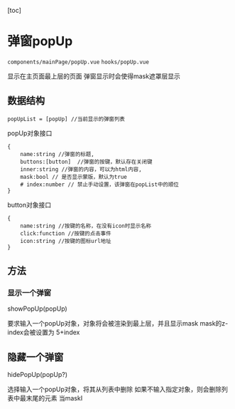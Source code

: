 [toc]

# 弹窗popUp

`components/mainPage/popUp.vue`
`hooks/popUp.vue`

显示在主页面最上层的页面
弹窗显示时会使得mask遮罩层显示

## 数据结构

~~~
popUpList = [popUp] //当前显示的弹窗列表
~~~

popUp对象接口

~~~
{
	name:string //弹窗的标题,
	buttons:[button]  //弹窗的按键，默认存在关闭键
	inner:string //弹窗的内容，可以为html内容,
	mask:bool // 是否显示蒙版，默认为true
	# index:number // 禁止手动设置，该弹窗在popList中的顺位
}
~~~

button对象接口

~~~
{
	name:string //按键的名称，在没有icon时显示名称
	click:function //按键的点击事件
	icon:string //按键的图标url地址
}
~~~

## 方法

### 显示一个弹窗

showPopUp(popUp)

要求输入一个popUp对象，对象将会被渲染到最上层，并且显示mask
mask的z-index会被设置为 5+index

## 隐藏一个弹窗

hidePopUp(popUp?)

选择输入一个popUp对象，将其从列表中删除
如果不输入指定对象，则会删除列表中最末尾的元素
当maskI
